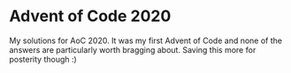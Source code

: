 # Advent of Code 2020
My solutions for AoC 2020. It was my first Advent of Code and none of the answers are particularly worth bragging about.
Saving this more for posterity though :)
